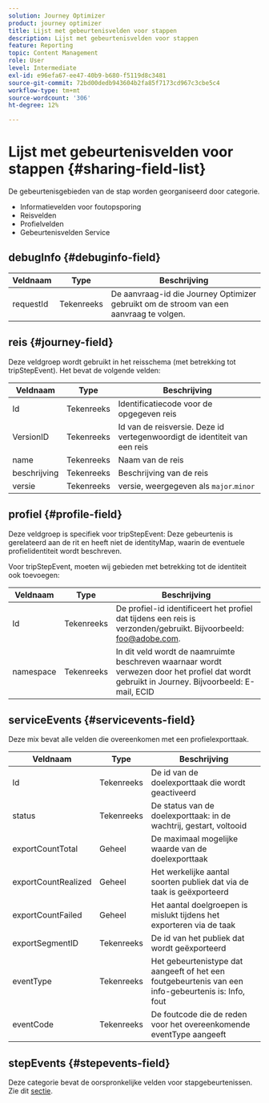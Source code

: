 ```yaml
---
solution: Journey Optimizer
product: journey optimizer
title: Lijst met gebeurtenisvelden voor stappen
description: Lijst met gebeurtenisvelden voor stappen
feature: Reporting
topic: Content Management
role: User
level: Intermediate
exl-id: e96efa67-ee47-40b9-b680-f5119d8c3481
source-git-commit: 72bd00dedb943604b2fa85f7173cd967c3cbe5c4
workflow-type: tm+mt
source-wordcount: '306'
ht-degree: 12%

---
```


# Lijst met gebeurtenisvelden voor stappen {#sharing-field-list}

De gebeurtenisgebieden van de stap worden georganiseerd door categorie.

* Informatievelden voor foutopsporing
* Reisvelden
* Profielvelden
* Gebeurtenisvelden Service

## debugInfo {#debuginfo-field}

| Veldnaam | Type | Beschrijving |
|---|---|------------|
| requestId | Tekenreeks | De aanvraag-id die Journey Optimizer gebruikt om de stroom van een aanvraag te volgen. |

## reis {#journey-field}

Deze veldgroep wordt gebruikt in het reisschema (met betrekking tot tripStepEvent). Het bevat de volgende velden:

| Veldnaam | Type | Beschrijving |
|---|---|------------|
| Id | Tekenreeks | Identificatiecode voor de opgegeven reis |
| VersionID | Tekenreeks | Id van de reisversie. Deze id vertegenwoordigt de identiteit van een reis |
| name | Tekenreeks | Naam van de reis |
| beschrijving | Tekenreeks | Beschrijving van de reis |
| versie | Tekenreeks | versie, weergegeven als `major`.`minor` |

## profiel {#profile-field}

Deze veldgroep is specifiek voor tripStepEvent: Deze gebeurtenis is gerelateerd aan de rit en heeft niet de identityMap, waarin de eventuele profielidentiteit wordt beschreven.

Voor tripStepEvent, moeten wij gebieden met betrekking tot de identiteit ook toevoegen:

| Veldnaam | Type | Beschrijving |
|---|---|------------|
| Id | Tekenreeks | De profiel-id identificeert het profiel dat tijdens een reis is verzonden/gebruikt. Bijvoorbeeld: foo@adobe.com. |
| namespace | Tekenreeks | In dit veld wordt de naamruimte beschreven waarnaar wordt verwezen door het profiel dat wordt gebruikt in Journey. Bijvoorbeeld: E-mail, ECID |

## serviceEvents {#servicevents-field}

Deze mix bevat alle velden die overeenkomen met een profielexporttaak.

| Veldnaam | Type | Beschrijving |
|---|---|------------|
| Id | Tekenreeks | De id van de doelexporttaak die wordt geactiveerd |
| status | Tekenreeks | De status van de doelexporttaak: in de wachtrij, gestart, voltooid |
| exportCountTotal | Geheel | De maximaal mogelijke waarde van de doelexporttaak |
| exportCountRealized | Geheel | Het werkelijke aantal soorten publiek dat via de taak is geëxporteerd |
| exportCountFailed | Geheel | Het aantal doelgroepen is mislukt tijdens het exporteren via de taak |
| exportSegmentID | Tekenreeks | De id van het publiek dat wordt geëxporteerd |
| eventType | Tekenreeks | Het gebeurtenistype dat aangeeft of het een foutgebeurtenis van een info-gebeurtenis is: Info, fout |
| eventCode | Tekenreeks | De foutcode die de reden voor het overeenkomende eventType aangeeft |

## stepEvents {#stepevents-field}

Deze categorie bevat de oorspronkelijke velden voor stapgebeurtenissen. Zie dit [sectie](../reports/sharing-legacy-fields.md).
